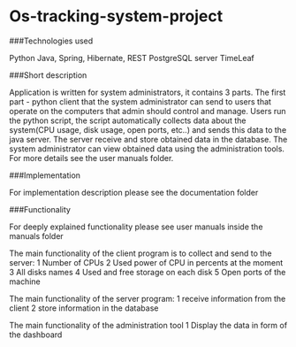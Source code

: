 # Os-tracking-system-project
 
###Technologies used

Python
Java, Spring, Hibernate, REST
PostgreSQL server
TimeLeaf 

###Short description

Application is written for system administrators, it contains 3 parts. The first part - python client that the system administrator can send to users that operate on the computers that admin should control and manage. Users run the python script, the script automatically collects data about the system(CPU usage, disk usage, open ports, etc..) and sends this data to the java server. The server receive and store obtained data in the database. The system administrator can view obtained data using the administration tools. For more details see the user manuals folder.  

###Implementation

For implementation description please see the documentation folder

###Functionality

For deeply explained functionality please see user manuals inside the manuals folder

The main functionality of the client program is to collect and send to the server:
  1 Number of CPUs
  2 Used power of CPU in percents at the moment
  3 All disks names
  4 Used and free storage on each disk
  5 Open ports of the machine
  
The main functionality of the server program:
  1 receive information from the client
  2 store information in the database

The main functionality of the administration tool
  1 Display the data in form of the dashboard

